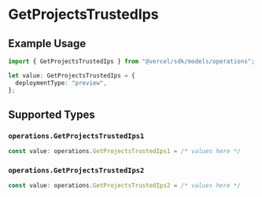 # GetProjectsTrustedIps

## Example Usage

```typescript
import { GetProjectsTrustedIps } from "@vercel/sdk/models/operations";

let value: GetProjectsTrustedIps = {
  deploymentType: "preview",
};
```

## Supported Types

### `operations.GetProjectsTrustedIps1`

```typescript
const value: operations.GetProjectsTrustedIps1 = /* values here */
```

### `operations.GetProjectsTrustedIps2`

```typescript
const value: operations.GetProjectsTrustedIps2 = /* values here */
```

